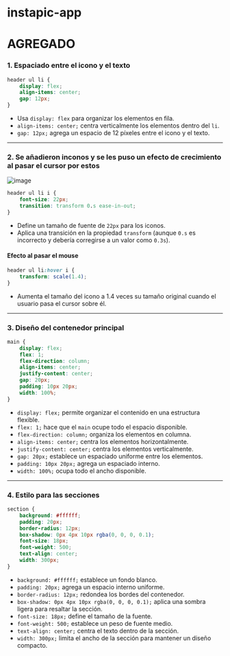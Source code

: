 # instapic-app

# AGREGADO

### 1. Espaciado entre el icono y el texto
```css
header ul li {
    display: flex;
    align-items: center;
    gap: 12px;
}
```
- Usa `display: flex` para organizar los elementos en fila.
- `align-items: center;` centra verticalmente los elementos dentro del `li`.
- `gap: 12px;` agrega un espacio de 12 píxeles entre el icono y el texto.

---

### 2. Se añadieron inconos y se les puso un efecto de crecimiento al pasar el cursor por estos

![image](https://github.com/user-attachments/assets/3d4246e4-0d6a-4ef8-bac8-c4f80ef91773)

```css
header ul li i {
    font-size: 22px;
    transition: transform 0.s ease-in-out;
}
```
- Define un tamaño de fuente de `22px` para los iconos.
- Aplica una transición en la propiedad `transform` (aunque `0.s` es incorrecto y debería corregirse a un valor como `0.3s`).

#### **Efecto al pasar el mouse**
```css
header ul li:hover i {
    transform: scale(1.4);
}
```
- Aumenta el tamaño del icono a 1.4 veces su tamaño original cuando el usuario pasa el cursor sobre él.

---

### 3. Diseño del contenedor principal
```css
main {
    display: flex;
    flex: 1;
    flex-direction: column;
    align-items: center;
    justify-content: center;
    gap: 20px;
    padding: 10px 20px;
    width: 100%;
}
```
- `display: flex;` permite organizar el contenido en una estructura flexible.
- `flex: 1;` hace que el `main` ocupe todo el espacio disponible.
- `flex-direction: column;` organiza los elementos en columna.
- `align-items: center;` centra los elementos horizontalmente.
- `justify-content: center;` centra los elementos verticalmente.
- `gap: 20px;` establece un espaciado uniforme entre los elementos.
- `padding: 10px 20px;` agrega un espaciado interno.
- `width: 100%;` ocupa todo el ancho disponible.

---

### 4. Estilo para las secciones
```css
section {
    background: #ffffff;
    padding: 20px;
    border-radius: 12px;
    box-shadow: 0px 4px 10px rgba(0, 0, 0, 0.1);
    font-size: 18px;
    font-weight: 500;
    text-align: center;
    width: 300px;
}
```
- `background: #ffffff;` establece un fondo blanco.
- `padding: 20px;` agrega un espacio interno uniforme.
- `border-radius: 12px;` redondea los bordes del contenedor.
- `box-shadow: 0px 4px 10px rgba(0, 0, 0, 0.1);` aplica una sombra ligera para resaltar la sección.
- `font-size: 18px;` define el tamaño de la fuente.
- `font-weight: 500;` establece un peso de fuente medio.
- `text-align: center;` centra el texto dentro de la sección.
- `width: 300px;` limita el ancho de la sección para mantener un diseño compacto.


